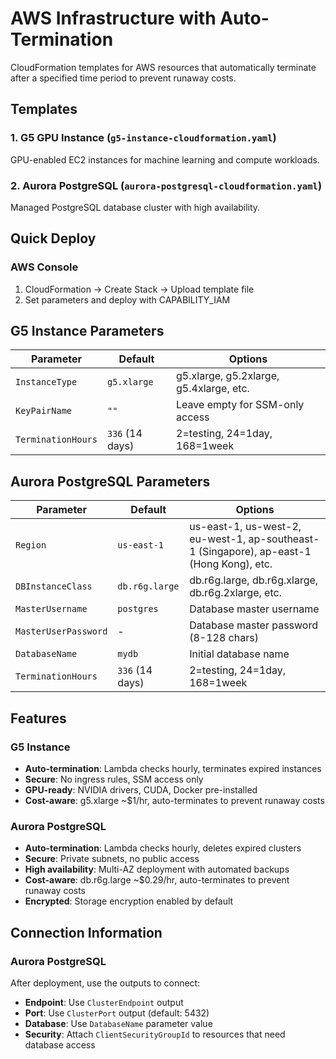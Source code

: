 # AWS Infrastructure with Auto-Termination

CloudFormation templates for AWS resources that automatically terminate after a specified time period to prevent runaway costs.

## Templates

### 1. G5 GPU Instance (`g5-instance-cloudformation.yaml`)
GPU-enabled EC2 instances for machine learning and compute workloads.

### 2. Aurora PostgreSQL (`aurora-postgresql-cloudformation.yaml`)
Managed PostgreSQL database cluster with high availability.

## Quick Deploy

### AWS Console
1. CloudFormation → Create Stack → Upload template file
2. Set parameters and deploy with CAPABILITY_IAM

## G5 Instance Parameters

| Parameter | Default | Options |
|-----------|---------|---------|
| `InstanceType` | `g5.xlarge` | g5.xlarge, g5.2xlarge, g5.4xlarge, etc. |
| `KeyPairName` | `""` | Leave empty for SSM-only access |
| `TerminationHours` | `336` (14 days) | 2=testing, 24=1day, 168=1week |

## Aurora PostgreSQL Parameters

| Parameter | Default | Options |
|-----------|---------|---------|
| `Region` | `us-east-1` | us-east-1, us-west-2, eu-west-1, ap-southeast-1 (Singapore), ap-east-1 (Hong Kong), etc. |
| `DBInstanceClass` | `db.r6g.large` | db.r6g.large, db.r6g.xlarge, db.r6g.2xlarge, etc. |
| `MasterUsername` | `postgres` | Database master username |
| `MasterUserPassword` | - | Database master password (8-128 chars) |
| `DatabaseName` | `mydb` | Initial database name |
| `TerminationHours` | `336` (14 days) | 2=testing, 24=1day, 168=1week |

## Features

### G5 Instance
- **Auto-termination**: Lambda checks hourly, terminates expired instances
- **Secure**: No ingress rules, SSM access only
- **GPU-ready**: NVIDIA drivers, CUDA, Docker pre-installed
- **Cost-aware**: g5.xlarge ~$1/hr, auto-terminates to prevent runaway costs

### Aurora PostgreSQL
- **Auto-termination**: Lambda checks hourly, deletes expired clusters
- **Secure**: Private subnets, no public access
- **High availability**: Multi-AZ deployment with automated backups
- **Cost-aware**: db.r6g.large ~$0.29/hr, auto-terminates to prevent runaway costs
- **Encrypted**: Storage encryption enabled by default

## Connection Information

### Aurora PostgreSQL
After deployment, use the outputs to connect:
- **Endpoint**: Use `ClusterEndpoint` output
- **Port**: Use `ClusterPort` output (default: 5432)
- **Database**: Use `DatabaseName` parameter value
- **Security**: Attach `ClientSecurityGroupId` to resources that need database access
